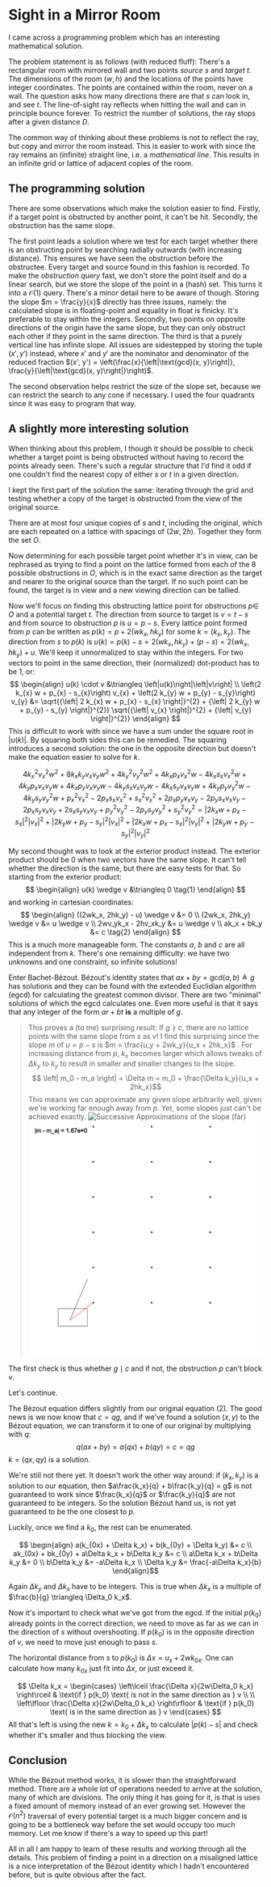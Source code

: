 # Sight in a Mirror Room

I came across a programming problem which has an interesting mathematical solution.

The problem statement is as follows (with reduced fluff): There's a rectangular room with mirrored wall and two points *source* $s$ and *target* $t$. The dimensions of the room $(w, h)$ and the locations of the points have integer coordinates. The points are contained within the room, never on a wall. The question asks how many directions there are that $s$ can look in, and see $t$. The line-of-sight ray reflects when hitting the wall and can in principle bounce forever. To restrict the number of solutions, the ray stops after a given distance $D$.

The common way of thinking about these problems is not to reflect the ray, but copy and mirror the room instead. This is easier to work with since the ray remains an (infinite) straight line, i.e. a *mathematical line*. This results in an infinite grid or lattice of adjacent copies of the room.

<script type="text/tikz">
\begin{tikzpicture}
  % Draw the rectangular box
  \draw (0,0) rectangle (4,3);
  
  % Draw the point
  \fill (1,2) circle (2pt) node[above] {s};
  
  % Define the slope of incidence
  \pgfmathsetmacro{\slope}{30}
  
  % Draw the incident ray
  \draw (1,2) -- ++(\slope:2) coordinate (incident);
  
  % Calculate the slope of reflection
  \pgfmathsetmacro{\reflectslope}{0 - \slope}
  
  % Calculate the reflection point
  \path (incident) -- ++(\reflectslope:1) coordinate (reflection);
  
  % Draw the reflected ray
  \draw (incident) -- (reflection);
\end{tikzpicture} </script>

<script type="text/tikz">\begin{tikzpicture}
  % Draw the rectangular box
  \draw (0,0) rectangle (4,3);
  \draw (0,3) rectangle (4,6);
  
  % Draw the point
  \fill (1,2) circle (2pt) node[above] {s};
  % Draw a reflection
  \fill (1, 4) circle (2pt) node[above] {s'};
  
  % Define the slope of incidence
  \pgfmathsetmacro{\slope}{30}
  
  % Draw the incident ray
  \draw (1,2) -- ++(\slope:3) coordinate (incident);
  
\end{tikzpicture}</script>

## The programming solution

There are some observations which make the solution easier to find. Firstly, if a target point is obstructed by another point, it can't be hit. Secondly, the obstruction has the same slope.

The first point leads a solution where we test for each target whether there is an obstructing point by searching radially outwards (with increasing distance). This ensures we have seen the obstruction before the obstructee. Every target and source found in this fashion is recorded.
To make the *obstruction query* fast, we don't store the point itself and do a linear search, but we store the slope of the point in a (hash) set. This turns it into a $\mathcal{O}(1)$ query. 
There's a minor detail here to be aware of though. Storing the slope $m = \frac{y}{x}$ directly has three issues, namely: the calculated slope is in floating-point and equality in float is finicky. It's preferable to stay within the integers. Secondly, two points on opposite directions of the origin have the same slope, but they can only obstruct each other if they point in the same direction. The third is that a purely vertical line has infinite slope. All issues are sidestepped by storing the tuple $(x', y')$ instead, where $x'$ and $y'$ are the nominator and denominator of the reduced fraction $(x', y') = \left(\frac{x}{\left|\text{gcd}(x, y)\right|}, \frac{y}{\left|\text{gcd}(x, y)\right|}\right)$.

The second observation helps restrict the size of the slope set, because we can restrict the search to any cone if necessary. I used the four quadrants since it was easy to program that way.
## A slightly more interesting solution

When thinking about this problem, I though it should be possible to check whether a target point is being obstructed without having to record the points already seen. There's such a regular structure that I'd find it odd if one couldn't find the nearest copy of either $s$ or $t$ in a given direction.

I kept the first part of the solution the same: iterating through the grid and testing whether a copy of the target is obstructed from the view of the original source.

There are at most four unique copies of $s$ and $t$, including the original, which are each repeated on a lattice with spacings of $(2w, 2h)$. Together they form the set $O$.

<script type="text/tikz">\begin{tikzpicture}

% Draw the rectangular box

\draw (0,0) rectangle (4,3);

\draw (0,3) rectangle (4,6);

\draw (4,3) rectangle (8,6);

\draw (4,0) rectangle (8,3);

% Draw the point

\fill (1,2) circle (2pt) node[above] {$s_0$};

\fill (2,1) circle (2pt) node[above] {$t_0$};

  

\fill (7,2) circle (2pt) node[above] {$s_1$};

\fill (6,1) circle (2pt) node[above] {$t_1$};

\fill (7, 4) circle (2pt) node[above] {$s_2$};

\fill (6, 5) circle (2pt) node[above] {$t_2$};

  

\fill (1,4) circle (2pt) node[above] {$s_3$};

\fill (2,5) circle (2pt) node[above] {$t_3$};

  

\end{tikzpicture}</script>

<script type="text/tikz">\begin{tikzpicture}[scale=0.4]

% Draw the point

\fill (1,2) circle (2pt) node[below] {$s_0$};

\fill (2,1) circle (2pt) node[below] {$t_0$};

  

% Define the number of rows and columns in the grid

\def\nRows{1}

\def\nCols{1}

\def\boxMargin{0.05}

% Draw the grid of points

\foreach \row in {-\nRows,...,\nRows} {

\foreach \col in {-\nCols,...,\nCols} {

\draw (\row*2*4, \col*2*3) rectangle (\row*2*4 + 4, \col*2*3 + 3);

\draw[dashed] (\row*2*4 + 4 + \boxMargin, \col*2*3 + \boxMargin) rectangle (\row*2*4 + 4 + 4 - \boxMargin, \col*2*3 + 3 - \boxMargin) ;

\draw[dashed] (\row*2*4 + \boxMargin, \col*2*3 + 3 + \boxMargin) rectangle (\row*2*4 + 4 - \boxMargin, \col*2*3 + 3 + 3 - \boxMargin);

\draw[dashed] (\row*2*4 + 4 + \boxMargin, \col*2*3 + 3 +\boxMargin) rectangle (\row*2*4 + 4 + 4 - \boxMargin, \col*2*3 + 3 + 3 - \boxMargin);

\fill (\row*2*4 + 2, \col*2*3 + 1.5) circle (4pt);

}

}


\end{tikzpicture}</script>

Now determining for each possible target point whether it's in view, can be rephrased as trying to find a point on the lattice formed from each of the 8 possible obstructions in $O$, which is in the exact same direction as the target and nearer to the original source than the target. If no such point can be found, the target is in view and a new viewing direction can be tallied.

Now we'll focus on finding this obstructing lattice point for obstructions $p \in$ $O$ and a potential target $t$. The direction from source to target is $v = t - s$ and from source to obstruction $p$ is $u = p - s$.
Every lattice point formed from $p$ can be written as $p(k) = p + 2\left(wk_x, hk_y\right)$ for some $k=(k_x, k_y)$. The direction from $s$ to $p(k)$ is $u(k) = p(k) - s = 2\left(wk_x, hk_y\right) + (p - s) = 2\left(wk_x, hk_y\right) + u$. We'll keep it unnormalized to stay within the integers.
For two vectors to point in the same direction, their (normalized) dot-product has to be 1, or:
$$ 
\begin{align}
u(k) \cdot v &\triangleq \left|u(k)\right|\left|v\right| \\
\left(2  k_{x} w + p_{x} - s_{x}\right) v_{x} + \left(2  k_{y} w + p_{y} - s_{y}\right) v_{y} &= \sqrt{{\left| 2  k_{x} w + p_{x} - s_{x} \right|}^{2} + {\left| 2  k_{y} w + p_{y} - s_{y} \right|}^{2}} \sqrt{{\left| v_{x} \right|}^{2} + {\left| v_{y} \right|}^{2}}
\end{align}
$$
This is difficult to work with since we have a sum under the square root in $\left|u(k)\right|$. By squaring both sides this can be remedied. The squaring introduces a second solution: the one in the opposite direction but doesn't make the equation easier to solve for $k$.

$$4 k_{x}^{2} v_{x}^{2} w^{2} + 8  k_{x} k_{y} v_{x} v_{y} w^{2} + 4  k_{y}^{2} v_{y}^{2} w^{2} + 4  k_{x} p_{x} v_{x}^{2} w - 4  k_{x} s_{x} v_{x}^{2} w + 4  k_{y} p_{x} v_{x} v_{y} w + 4  k_{x} p_{y} v_{x} v_{y} w - 4  k_{y} s_{x} v_{x} v_{y} w - 4  k_{x} s_{y} v_{x} v_{y} w + 4  k_{y} p_{y} v_{y}^{2} w - 4  k_{y} s_{y} v_{y}^{2} w + p_{x}^{2} v_{x}^{2} - 2  p_{x} s_{x} v_{x}^{2} + s_{x}^{2} v_{x}^{2} + 2  p_{x} p_{y} v_{x} v_{y} - 2  p_{y} s_{x} v_{x} v_{y} - 2  p_{x} s_{y} v_{x} v_{y} + 2  s_{x} s_{y} v_{x} v_{y} + p_{y}^{2} v_{y}^{2} - 2  p_{y} s_{y} v_{y}^{2} + s_{y}^{2} v_{y}^{2} = {\left| 2  k_{x} w + p_{x} - s_{x} \right|}^{2} {\left| v_{x} \right|}^{2} + {\left| 2  k_{y} w + p_{y} - s_{y} \right|}^{2} {\left| v_{x} \right|}^{2} + {\left| 2  k_{x} w + p_{x} - s_{x} \right|}^{2} {\left| v_{y} \right|}^{2} + {\left| 2  k_{y} w + p_{y} - s_{y} \right|}^{2} {\left| v_{y} \right|}^{2} $$


My second thought was to look at the exterior product instead. The exterior product should be $0$ when two vectors have the same slope. It can't tell whether the direction is the same, but there are easy tests for that. So starting from the exterior product:
$$
\begin{align}
u(k) \wedge v &\triangleq 0  \tag{1}
\end{align}
$$
and working in cartesian coordinates:
$$
\begin{align}
((2wk_x, 2hk_y) - u) \wedge v &= 0 \\
(2wk_x, 2hk_y) \wedge v &= u \wedge v \\
2wv_yk_x - 2hv_xk_y &= u \wedge v \\
ak_x + bk_y &= c \tag{2}
\end{align}
$$This is a much more manageable form. The constants $a$, $b$ and $c$ are all independent from $k$. There's one remaining difficulty: we have two unknowns and one constraint, so infinite solutions!

Enter Bachet-Bézout. Bézout's identity states that 
$ax+by = \mathrm{gcd}(a, b) \triangleq g$ has solutions and they can be found with the extended Euclidian algorithm (egcd) for calculating the greatest common divisor. There are two "minimal" solutions of which the egcd calculates one.
Even more useful is that it says that any integer of the form $ar+bt$ **is** a multiple of $g$.

>This proves a (to me) surprising result: If $g \nmid c$, there are no lattice points with the same slope from $s$ as $v$! I find this surprising since the slope $m$ of $u = p - s$ is $m = \frac{u_y + 2wk_y}{u_x + 2hk_x}$ . For increasing distance from $p$, $k_x$ becomes larger which allows tweaks of $\Delta k_y$ to $k_y$ to result in smaller and smaller changes to the slope.
$$    \left| m_0 - m_a \right| = \Delta m = m_0 + \frac{\Delta k_y}{u_x + 2hk_x}$$
This means we can approximate any given slope arbitrarily well, given we're working far enough away from $p$. Yet, some slopes just can't be achieved exactly.
![Successive Approximations of the slope (far)](readme/sar_far.webp "Better and better successive approximations to an intial slope by points on the lattice. Zooming out.")
![Successive Approximations of the slope (near)](readme/sar_near.webp "Better and better successive approximations to an intial slope by points on the lattice. Focussed on the start point.")

The first check is thus whether $g \mid c$ and if not, the obstruction $p$ can't block $v$.

Let's continue.

The Bézout equation differs slightly from our original equation $(2)$. The good news is we now know that $c = qg$, and if we've found a solution $(x, y)$ to the Bézout equation, we can transform it to one of our original by multiplying with $q$:
$$q(ax+by) = a(qx) + b(qy)=c=qg$$
$k = (qx, qy)$ is a solution.

We're still not there yet. It doesn't work the other way around: if $(k_x, k_y)$ is a solution to our equation, then $a\frac{k_x}{q} + b\frac{k_y}{q} = g$ is not guaranteed to work since $\frac{k_x}{q}$ or $\frac{k_y}{q}$ are not guaranteed to be integers. So the solution Bézout hand us, is not yet guaranteed to be the one closest to $p$.

Luckily, once we find a $k_0$, the rest can be enumerated. 

$$ \begin{align}
a(k_{0x} + \Delta k_x) + b(k_{0y} + \Delta k_y) &= c \\
ak_{0x} + bk_{0y} + a\Delta k_x + b\Delta k_y &= c \\
a\Delta k_x + b\Delta k_y &= 0 \\
b\Delta k_y &= -a\Delta k_x \\
\Delta k_y &= \frac{-a\Delta k_x}{b}
\end{align}$$

Again $\Delta k_y$ and $\Delta k_x$ have to be integers. This is true when $\Delta k_x$ is a multiple of $\frac{b}{g} \triangleq \Delta_0 k_x$.  

Now it's important to check what we've got from the egcd.
If the initial $p(k_0)$ already points in the correct direction, we need to move as far as we can in the direction of $s$ without overshooting. If $p(k_0)$ is in the opposite direction of $v$, we need to move just enough to pass $s$.

<script type="text/tikz">
\begin{tikzpicture}

% Draw the point

\fill (0, 0) circle (5pt) node[below,font=\LARGE] {$0$};

\fill (2,1) circle (4pt) node[left,font=\LARGE] {$s$};

\fill (5,8) circle (4pt) node[right,font=\LARGE] {$t$};

\def\nRows{2}

\def\nCols{2}

\def\nRows{1}

%\def\offx{2 + 3}

%\def\offy{1 + 7}

\def\offx{3.5}

\def\offy{4.5}

\fill (\offx - 6,\offy) circle (4pt) node[right,font=\LARGE] {$p_0$};

\draw[->, thick] (\offx +3, \offy + 7) -- (\offx, \offy) node[pos=1, sloped, below,font=\LARGE] {$ \lfloor p(k) \rfloor $};

\fill (\offx +3, \offy + 7) circle (2pt) node[left,font=\LARGE] {$p(k_0)$};

\draw[->, thick] (\offx +3, \offy + 7) -- (\offx - 3, \offy - 7) node[pos=1, sloped, below,font=\LARGE] {$\lceil p(k) \rceil $};

\draw[<->, dashed] (2, 1) -- (\offx +3, 1) node[midway,below,font=\LARGE] {$\Delta x$};

\draw[dashed] (\offx +3, 1) -- (\offx +3, \offy + 7);

  

\foreach \row in {-2,...,1} {

\foreach \col in {-1,...,1} {

\fill (\offx + \row*2*1.5, \offy + \col*2*3.5) circle (4pt);

}

}

  

\end{tikzpicture} </script>


The horizontal distance from $s$ to $p(k_0)$ is $\Delta x = u_x + 2wk_{0x}$. One can calculate how many $k_{0x}$ just fit into $\Delta x$, or just exceed it.

$$
\Delta k_x =
\begin{cases}
\left\lceil \frac{\Delta x}{2w\Delta_0 k_x} \right\rceil & \text{if } p(k_0) \text{ is not in the same direction as } v \\
\\
\left\lfloor \frac{\Delta x}{2w\Delta_0 k_x} \right\rfloor & \text{if } p(k_0) \text{ is in the same direction as } v
\end{cases}
$$
All that's left is using the new $k = k_0 + \Delta k_x$ to calculate $\left|p(k) - s\right|$ and check whether it's smaller and thus blocking the view.

## Conclusion

While the Bézout method works, it is slower than the straightforward method. There are a whole lot of operations needed to arrive at the solution, many of which are divisions.
The only thing it has going for it, is that is uses a fixed amount of memory instead of an ever growing set. However the $\mathcal{O}(n^2)$ traversal of every potential target is a much bigger concern and is going to be a bottleneck way before the set would occupy too much memory.
Let me know if there's a way to speed up this part!

All in all I am happy to learn of these results and working through all the details. This problem of finding a point in a direction on a misaligned lattice is a nice interpretation of the Bézout identity which I hadn't encountered before, but is quite obvious after the fact.